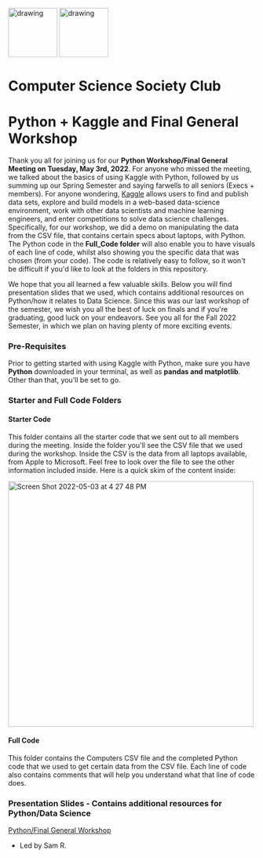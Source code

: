 <img src="https://i.imgur.com/JybZuXd.png" alt="drawing" width="100"/> <img src="https://i.imgur.com/Bzkqs5I.png" alt="drawing" width="100"/>


# Computer Science Society Club
<!-- <a href="https://ibb.co/Rpm6Cr3"><img src="https://i.ibb.co/8Dpxjvr/CSS-Tech-Interview-Prep.png" alt="CSS-Tech-Interview-Prep" border="0" style="width: 200px; height: 250px"></a><br /><a target='_blank' href='https://imgbb.com/'></a><br /> -->

# Python + Kaggle and Final General Workshop
Thank you all for joining us for our **Python Workshop/Final General Meeting on Tuesday, May 3rd, 2022**. For anyone who missed the meeting, we talked about the basics of using Kaggle with Python, followed by us summing up our Spring Semester and saying farwells to all seniors (Execs + members). For anyone wondering, [Kaggle](https://www.kaggle.com/) allows users to find and publish data sets, explore and build models in a web-based data-science environment, work with other data scientists and machine learning engineers, and enter competitions to solve data science challenges. Specifically, for our workshop, we did a demo on manipulating the data from the CSV file, that contains certain specs about laptops, with Python. The Python code in the **Full_Code folder** will also enable you to have visuals of each line of code, whilst also showing you the specific data that was chosen (from your code).  The code is relatively easy to follow, so it won't be difficult if you'd like to look at the folders in this repository.

We hope that you all learned a few valuable skills. Below you will find presentation slides that we used, which contains additional resources on Python/how it relates to Data Science. Since this was our last workshop of the semester, we wish you all the best of luck on finals and if you're graduating, good luck on your endeavors. See you all for the Fall 2022 Semester, in which we plan on having plenty of more exciting events.

### Pre-Requisites
Prior to getting started with using Kaggle with Python, make sure you have **Python** downloaded in your terminal, as well as **pandas and matplotlib**. Other than that, you'll be set to go.

### Starter and Full Code Folders
#### Starter Code
This folder contains all the starter code that we sent out to all members during the meeting. Inside the folder you'll see the CSV file that we used during the workshop. Inside the CSV is the data from all laptops available, from Apple to Microsoft. Feel free to look over the file to see the other information included inside. Here is a quick skim of the content inside:

<img width="500" alt="Screen Shot 2022-05-03 at 4 27 48 PM" src="https://user-images.githubusercontent.com/71786791/166560424-684d537d-c9aa-42c9-a431-9b8f2d9fdee5.png">


#### Full Code
This folder contains the Computers CSV file and the completed Python code that we used to get certain data from the CSV file. Each line of code also contains comments that will help you understand what that line of code does.

### Presentation Slides - Contains additional resources for Python/Data Science
[Python/Final General Workshop](https://docs.google.com/presentation/d/1RyVjgClG7m6CqC6YKgz01ez4u98OpaS2YRqO3FnxpjQ/edit?usp=sharing)


- Led by Sam R.

